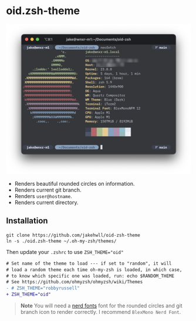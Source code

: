 # oid.zsh-theme

![preview.png](preview.png)

* Renders beautiful rounded circles on information.
* Renders current git branch.
* Renders `user@hostname`.
* Renders current directory.

## Installation

```
git clone https://github.com/jakehwll/oid-zsh-theme
ln -s ./oid.zsh-theme ~/.oh-my-zsh/themes/
```

Then update your `.zshrc` to use `ZSH_THEME="oid"`

```diff
# Set name of the theme to load --- if set to "random", it will
# load a random theme each time oh-my-zsh is loaded, in which case,
# to know which specific one was loaded, run: echo $RANDOM_THEME
# See https://github.com/ohmyzsh/ohmyzsh/wiki/Themes
- # ZSH_THEME="robbyrussell"
+ ZSH_THEME="oid"
```

> **Note** You will need a [nerd fonts](https://www.nerdfonts.com/font-downloads) font for the rounded circles and git branch icon to render correctly. I recommend `BlexMono Nerd Font`.